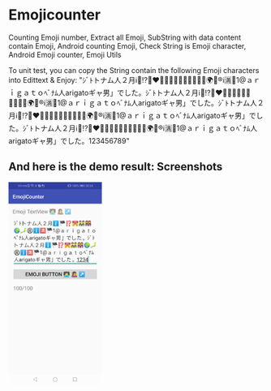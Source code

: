 # Emojicounter
Counting Emoji number, Extract all Emoji, SubString with data content contain Emoji, Android counting Emoji, Check String is Emoji character, Android Emoji counter, Emoji Utils

To unit test, you can copy the String contain the following Emoji characters into Edittext & Enjoy:
"ｼﾞﾄトナム人２月ℹ️🏴⁉️👨‍❤️‍💋‍👨👨‍👨‍👦‍👦👩‍👩‍👦‍👦🌍🗾®️ℹ️🈵🏴1@ａｒｉｇａｔｏﾍﾞﾅﾑ人arigatoギャ男」でした。ｼﾞﾄトナム人２月ℹ️🏴⁉️👨‍❤️‍💋‍👨👨‍👨‍👦‍👦👩‍👩‍👦‍👦🌍🗾®️ℹ️🈵🏴1@ａｒｉｇａｔｏﾍﾞﾅﾑ人arigatoギャ男」でした。ｼﾞﾄトナム人２月ℹ️🏴⁉️👨‍❤️‍💋‍👨👨‍👨‍👦‍👦👩‍👩‍👦‍👦🌍🗾®️ℹ️🈵🏴1@ａｒｉｇａｔｏﾍﾞﾅﾑ人arigatoギャ男」でした。ｼﾞﾄトナム人２月ℹ️🏴⁉️👨‍❤️‍💋‍👨👨‍👨‍👦‍👦👩‍👩‍👦‍👦🌍🗾®️ℹ️🈵🏴1@ａｒｉｇａｔｏﾍﾞﾅﾑ人arigatoギャ男」でした。123456789"

And here is the demo result: 
Screenshots
-------------

<img src="screenshots/demo-counting-and-limit-100-chars.png" height="400" alt="Screenshot"/> 
